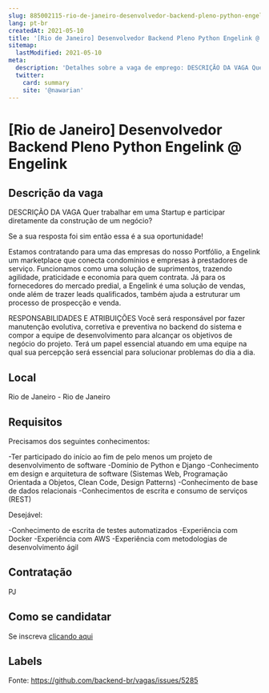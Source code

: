 ```yaml
---
slug: 885002115-rio-de-janeiro-desenvolvedor-backend-pleno-python-engelink-at-engelink
lang: pt-br
createdAt: 2021-05-10
title: '[Rio de Janeiro] Desenvolvedor Backend Pleno Python Engelink @ Engelink - Vaga de Emprego'
sitemap:
  lastModified: 2021-05-10
meta:
  description: 'Detalhes sobre a vaga de emprego: DESCRIÇÃO DA VAGA Quer trabalhar em uma Startup e participar diretamente da construção de um negócio? Se a sua resposta foi sim então essa é a sua oportunidade! Estamos contratando para uma das empresas do nosso Portfólio, a Engelink um marketplace que conecta condomínios e empresas à prestadores de serviço. Funcionamos como uma solução de suprimentos, trazendo agilidade, praticidade e economia para quem contrata. Já para os fornecedores do mercado predial, a Engelink é uma solução de vendas, onde além de trazer leads qualificados, também ajuda a estruturar um processo de prospecção e venda. RESPONSABILIDADES E ATRIBUIÇÕES Você será responsável por fazer manutenção evolutiva, corretiva e preventiva no backend do sistema e compor a equipe de desenvolvimento para alcançar os objetivos de negócio do projeto. Terá um papel essencial atuando em uma equipe na qual sua percepção será essencial para solucionar problemas do dia a dia.'
  twitter:
    card: summary
    site: '@nawarian'
---
```


# [Rio de Janeiro] Desenvolvedor Backend Pleno Python Engelink @ Engelink

## Descrição da vaga

DESCRIÇÃO DA VAGA
Quer trabalhar em uma Startup e participar diretamente da construção de um negócio?

Se a sua resposta foi sim então essa é a sua oportunidade!

Estamos contratando para uma das empresas do nosso Portfólio, a Engelink um marketplace que conecta condomínios e empresas à prestadores de serviço. Funcionamos como uma solução de suprimentos, trazendo agilidade, praticidade e economia para quem contrata. Já para os fornecedores do mercado predial, a Engelink é uma solução de vendas, onde além de trazer leads qualificados, também ajuda a estruturar um processo de prospecção e venda.

RESPONSABILIDADES E ATRIBUIÇÕES
Você será responsável por fazer manutenção evolutiva, corretiva e preventiva no backend do sistema e compor a equipe de desenvolvimento para alcançar os objetivos de negócio do projeto. Terá um papel essencial atuando em uma equipe na qual sua percepção será essencial para solucionar problemas do dia a dia.

## Local

Rio de Janeiro - Rio de Janeiro

## Requisitos

Precisamos dos seguintes conhecimentos:

-Ter participado do início ao fim de pelo menos um projeto de desenvolvimento de software
-Domínio de Python e Django
-Conhecimento em design e arquitetura de software (Sistemas Web, Programação Orientada a Objetos, Clean Code, Design Patterns)
-Conhecimento de base de dados relacionais
-Conhecimentos de escrita e consumo de serviços (REST)

Desejável:

-Conhecimento de escrita de testes automatizados
-Experiência com Docker
-Experiência com AWS
-Experiência com metodologias de desenvolvimento ágil

## Contratação

PJ

## Como se candidatar

Se inscreva [clicando aqui](https://www.pyjobs.com.br/job/2554)

## Labels



Fonte: https://github.com/backend-br/vagas/issues/5285